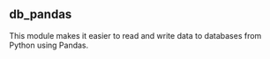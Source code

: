 db_pandas
---------

This module makes it easier to read and write data to databases from Python using Pandas.
